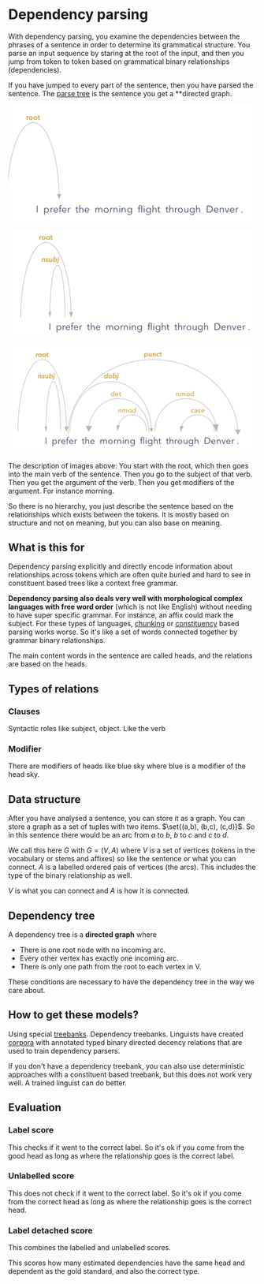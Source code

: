 # Dependency parsing
With dependency parsing, you examine the dependencies between the phrases of a sentence in order to determine its grammatical structure. You parse an input sequence by staring at the root of the input, and then you jump from token to token based on grammatical binary relationships (dependencies). 

If you have jumped to every part of the sentence, then you have parsed the sentence. The [parse tree](Parse%20Tree.md) is the sentence you get a **directed graph. 

![Dependency parsing 1](../images/Pasted%20image%2020220526224636.png)

![](../images/Pasted%20image%2020220526224656.png)

![](../images/Pasted%20image%2020220526224725.png)

The description of images above: You start with the root, which then goes into the main verb of the sentence. Then you go to the subject of that verb. Then you get the argument of the verb. Then you get modifiers of the argument. For instance morning. 

So there is no hierarchy, you just describe the sentence based on the relationships which exists between the tokens. It is mostly based on structure and not on meaning, but you can also base on meaning. 

## What is this for
Dependency parsing explicitly and directly encode information about relationships across  tokens which are often quite buried and hard to see in constituent based trees like a context free grammar.

**Dependency parsing also deals very well with morphological complex languages with free word order** (which is not like English) without needing to have super specific grammar. For instance, an affix could mark the subject. For these types of languages, [chunking](Chunking.md) or [constituency](Constituency.md) based parsing works worse. So it's like a set of words connected together by grammar binary relationships. 

The main content words in the sentence are called heads, and the relations are based on the heads. 

## Types of relations 

### Clauses 
Syntactic roles like subject, object. Like the verb 

### Modifier
There are modifiers of heads like blue sky where blue is a modifier of the head sky.  

## Data structure 
After you have analysed a sentence, you can store it as a graph. You can store a graph as a set of tuples with two items. $\set{(a,b), (b,c), (c,d)}$. So in this sentence there would be an arc from $a$ to $b$, $b$ to $c$ and $c$ to $d$. 

We call this here $G$ with $G = (V,A)$ where $V$ is a set of vertices (tokens in the vocabulary or stems and affixes) so like the sentence or what you can connect. $A$ is a labelled ordered pais of vertices (the arcs). This includes the type of the binary relationship as well.   

$V$ is what you can connect and $A$ is how it is connected.

## Dependency tree

A dependency tree is a **directed graph** where 

- There is one root node with no incoming arc.
- Every other vertex has exactly one incoming arc. 
- There is only one path from the root to each vertex in V. 

These conditions are necessary to have the dependency tree in the way we care about.

## How to get these models?
Using special [treebanks](../Data/Treebank.md). Dependency treebanks. Linguists have created [corpora](../Data/Corpus.md) with annotated typed binary directed decency relations that are used to train dependency parsers. 

If you don't have a dependency treebank, you can also use deterministic approaches with a constituent based treebank, but this does not work very well. A trained linguist can do better. 

## Evaluation

### Label score
This checks if it went to the correct label. So it's ok if you come from the good head as long as where the relationship goes is the correct label. 

### Unlabelled score
This does not check if it went to the correct label. So it's ok if you come from the correct head as long as where the relationship goes is the correct head. 

### Label detached score

This combines the labelled and unlabelled scores. 

This scores how many estimated dependencies have the same head and dependent as the gold standard, and also the correct type. 